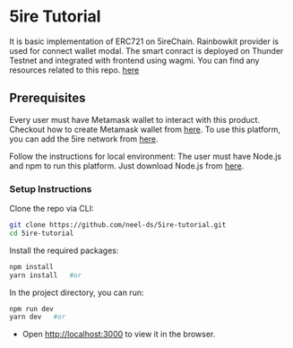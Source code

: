 # 5ire Tutorial
It is basic implementation of ERC721 on 5ireChain. Rainbowkit provider is used for connect wallet modal. The smart conract is deployed on Thunder Testnet and integrated with frontend using wagmi. You can find any resources related to this repo. [here](https://www.craft.do/s/Rw0E8ACZJ2RwY1)

## Prerequisites

Every user must have Metamask wallet to interact with this product. Checkout how to create Metamask wallet from [here](https://polygon.technology/blog/getting-started-with-metamask-on-polygon). To use this platform, you can add the 5ire network from [here](https://explorer.5ire.network). 

Follow the instructions for local environment: The user must have Node.js and npm to run this platform. Just download Node.js from [here](https://nodejs.org/en/download/).

### Setup Instructions

Clone the repo via CLI:

```sh
git clone https://github.com/neel-ds/5ire-tutorial.git 
cd 5ire-tutorial
```

Install the required packages:

```sh
npm install
yarn install   #or
```

In the project directory, you can run:

```sh
npm run dev
yarn dev   #or
```

- Open [http://localhost:3000](http://localhost:3000) to view it in the browser.
